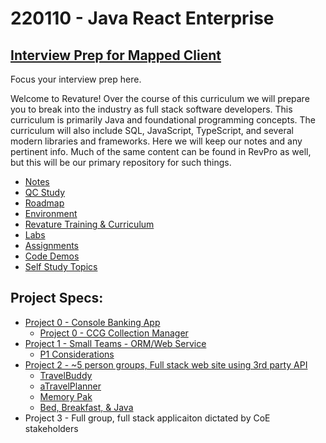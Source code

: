 # 220110 - Java React Enterprise

## [Interview Prep for Mapped Client](./interview-prep.md)
Focus your interview prep here.

Welcome to Revature! Over the course of this curriculum we will prepare you to break into the industry as full stack software developers. This curriculum is primarily Java and foundational programming concepts. The curriculum will also include SQL, JavaScript, TypeScript, and several modern libraries and frameworks. Here we will keep our notes and any pertinent info. Much of the same content can be found in RevPro as well, but this will be our primary repository for such things.

 - [Notes](./notes/README.md)
 - [QC Study](./qc/README.md)
 - [Roadmap](./roadmap.md)
 - [Environment](./environment.md)
 - [Revature Training & Curriculum](./notes/misc/revature-training.md)
 - [Labs](./labs/README.md)
 - [Assignments](https://github.com/220110-Java-React-Enterprise/Assignments)
 - [Code Demos](./demos/README.md)
 - [Self Study Topics](./self-study.md)

## Project Specs:
 - [Project 0 - Console Banking App](./project%20specs/project-0.md)
   - [Project 0 - CCG Collection Manager](./project%20specs/Jeffrey-Lor-P0.md)
 - [Project 1 - Small Teams - ORM/Web Service](./project%20specs/project-1.md)
   - [P1 Considerations](./project%20specs/p1-overview.pdf)
 - [Project 2 - ~5 person groups, Full stack web site using 3rd party API](./project%20specs/project-2.md)
   - [TravelBuddy](./project%20specs/p2-team1-spec.md)
   - [aTravelPlanner](./project%20specs/p2-team2-spec.md)
   - [Memory Pak](./project%20specs/p2-team3-spec.md)
   - [Bed, Breakfast, & Java](./project%20specs/p2-team4-spec.md)
 - Project 3 - Full group, full stack applicaiton dictated by CoE stakeholders

